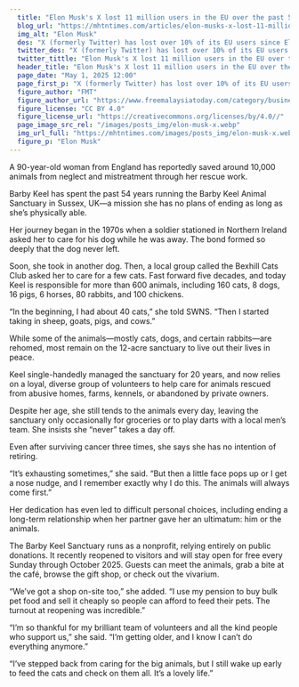 ```yaml
---
  title: "Elon Musk's X lost 11 million users in the EU over the past 5 months"
  blog_url: "https://mhtntimes.com/articles/elon-musks-x-lost-11-million-users-in-the-eu-over-the-past-5-months"
  img_alt: "Elon Musk"
  des: "X (formerly Twitter) has lost over 10% of its EU users since Elon Musk's takeover, according to its latest transparency report under the Digital Services Act."
  twitter_des: "X (formerly Twitter) has lost over 10% of its EU users since Elon Musk's takeover, according to its latest transparency report under the Digital Services Act."
  twitter_tittle: "Elon Musk's X lost 11 million users in the EU over the past 5 months"
  header_title: "Elon Musk's X lost 11 million users in the EU over the past 5 months"
  page_date: "May 1, 2025 12:00"
  page_first_p: "X (formerly Twitter) has lost over 10% of its EU users since Elon Musk's takeover, according to its latest transparency report under the Digital Services Act."
  figure_author: "FMT"
  figure_author_url: "https://www.freemalaysiatoday.com/category/business/2024/12/05/openai-chief-believes-musk-will-not-abuse-government-power/"
  figure_license: "CC BY 4.0"
  figure_license_url: "https://creativecommons.org/licenses/by/4.0//"
  page_image_src_rel: "/images/posts_img/elon-musk-x.webp"
  img_url_full: "https://mhtntimes.com/images/posts_img/elon-musk-x.webp"
  figure_p: "Elon Musk"
---
```


A 90-year-old woman from England has reportedly saved around 10,000 animals from neglect and mistreatment through her rescue work.

Barby Keel has spent the past 54 years running the Barby Keel Animal Sanctuary in Sussex, UK—a mission she has no plans of ending as long as she’s physically able.

Her journey began in the 1970s when a soldier stationed in Northern Ireland asked her to care for his dog while he was away. The bond formed so deeply that the dog never left.

Soon, she took in another dog. Then, a local group called the Bexhill Cats Club asked her to care for a few cats. Fast forward five decades, and today Keel is responsible for more than 600 animals, including 160 cats, 8 dogs, 16 pigs, 6 horses, 80 rabbits, and 100 chickens.

“In the beginning, I had about 40 cats,” she told SWNS. “Then I started taking in sheep, goats, pigs, and cows.”

While some of the animals—mostly cats, dogs, and certain rabbits—are rehomed, most remain on the 12-acre sanctuary to live out their lives in peace.

Keel single-handedly managed the sanctuary for 20 years, and now relies on a loyal, diverse group of volunteers to help care for animals rescued from abusive homes, farms, kennels, or abandoned by private owners.

Despite her age, she still tends to the animals every day, leaving the sanctuary only occasionally for groceries or to play darts with a local men’s team. She insists she “never” takes a day off.

Even after surviving cancer three times, she says she has no intention of retiring.

“It’s exhausting sometimes,” she said. “But then a little face pops up or I get a nose nudge, and I remember exactly why I do this. The animals will always come first.”

Her dedication has even led to difficult personal choices, including ending a long-term relationship when her partner gave her an ultimatum: him or the animals.

The Barby Keel Sanctuary runs as a nonprofit, relying entirely on public donations. It recently reopened to visitors and will stay open for free every Sunday through October 2025. Guests can meet the animals, grab a bite at the café, browse the gift shop, or check out the vivarium.

“We’ve got a shop on-site too,” she added. “I use my pension to buy bulk pet food and sell it cheaply so people can afford to feed their pets. The turnout at reopening was incredible.”

“I’m so thankful for my brilliant team of volunteers and all the kind people who support us,” she said. “I’m getting older, and I know I can’t do everything anymore.”

“I’ve stepped back from caring for the big animals, but I still wake up early to feed the cats and check on them all. It’s a lovely life.”
